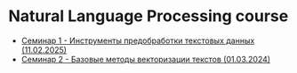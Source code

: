 # Natural Language Processing course

- [Семинар 1 - Инструменты предобработки текстовых данных (11.02.2025)](Seminar%201)
- [Семинар 2 - Базовые методы векторизации текстов (01.03.2024)](Seminar%202)
